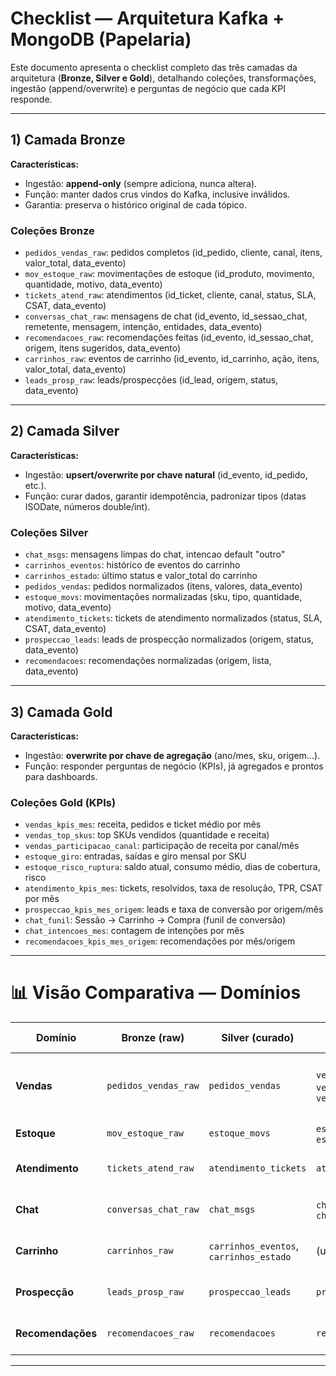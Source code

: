# Checklist  — Arquitetura Kafka + MongoDB (Papelaria)

Este documento apresenta o checklist completo das três camadas da arquitetura (**Bronze, Silver e Gold**),
detalhando coleções, transformações, ingestão (append/overwrite) e perguntas de negócio que cada KPI responde.

---

## 1) Camada Bronze
**Características:**  
- Ingestão: **append-only** (sempre adiciona, nunca altera).  
- Função: manter dados crus vindos do Kafka, inclusive inválidos.  
- Garantia: preserva o histórico original de cada tópico.

### Coleções Bronze

- `pedidos_vendas_raw`: pedidos completos (id_pedido, cliente, canal, itens, valor_total, data_evento)  
- `mov_estoque_raw`: movimentações de estoque (id_produto, movimento, quantidade, motivo, data_evento)  
- `tickets_atend_raw`: atendimentos (id_ticket, cliente, canal, status, SLA, CSAT, data_evento)  
- `conversas_chat_raw`: mensagens de chat (id_evento, id_sessao_chat, remetente, mensagem, intenção, entidades, data_evento)  
- `recomendacoes_raw`: recomendações feitas (id_evento, id_sessao_chat, origem, itens sugeridos, data_evento)  
- `carrinhos_raw`: eventos de carrinho (id_evento, id_carrinho, ação, itens, valor_total, data_evento)  
- `leads_prosp_raw`: leads/prospecções (id_lead, origem, status, data_evento)  

---

## 2) Camada Silver
**Características:**  
- Ingestão: **upsert/overwrite por chave natural** (id_evento, id_pedido, etc.).  
- Função: curar dados, garantir idempotência, padronizar tipos (datas ISODate, números double/int).  

### Coleções Silver

- `chat_msgs`: mensagens limpas do chat, intencao default "outro"  
- `carrinhos_eventos`: histórico de eventos do carrinho  
- `carrinhos_estado`: último status e valor_total do carrinho  
- `pedidos_vendas`: pedidos normalizados (itens, valores, data_evento)  
- `estoque_movs`: movimentações normalizadas (sku, tipo, quantidade, motivo, data_evento)  
- `atendimento_tickets`: tickets de atendimento normalizados (status, SLA, CSAT, data_evento)  
- `prospeccao_leads`: leads de prospecção normalizados (origem, status, data_evento)  
- `recomendacoes`: recomendações normalizadas (origem, lista, data_evento)  

---

## 3) Camada Gold
**Características:**  
- Ingestão: **overwrite por chave de agregação** (ano/mes, sku, origem…).  
- Função: responder perguntas de negócio (KPIs), já agregados e prontos para dashboards.  

### Coleções Gold (KPIs)

- `vendas_kpis_mes`: receita, pedidos e ticket médio por mês  
- `vendas_top_skus`: top SKUs vendidos (quantidade e receita)  
- `vendas_participacao_canal`: participação de receita por canal/mês  
- `estoque_giro`: entradas, saídas e giro mensal por SKU  
- `estoque_risco_ruptura`: saldo atual, consumo médio, dias de cobertura, risco  
- `atendimento_kpis_mes`: tickets, resolvidos, taxa de resolução, TPR, CSAT por mês  
- `prospeccao_kpis_mes_origem`: leads e taxa de conversão por origem/mês  
- `chat_funil`: Sessão → Carrinho → Compra (funil de conversão)  
- `chat_intencoes_mes`: contagem de intenções por mês  
- `recomendacoes_kpis_mes_origem`: recomendações por mês/origem  

---

# 📊 Visão Comparativa — Domínios

| Domínio        | Bronze (raw)              | Silver (curado)                     | Gold (KPI)                                      | O que responde? |
|----------------|---------------------------|-------------------------------------|-------------------------------------------------|-----------------|
| **Vendas**     | `pedidos_vendas_raw`      | `pedidos_vendas`                    | `vendas_kpis_mes`, `vendas_top_skus`, `vendas_participacao_canal` | Receita por mês, ticket médio, top SKUs, participação por canal |
| **Estoque**    | `mov_estoque_raw`         | `estoque_movs`                      | `estoque_giro`, `estoque_risco_ruptura`         | Giro mensal, risco de ruptura |
| **Atendimento**| `tickets_atend_raw`       | `atendimento_tickets`               | `atendimento_kpis_mes`                          | TMR, TPR, CSAT, taxa de resolução |
| **Chat**       | `conversas_chat_raw`      | `chat_msgs`                         | `chat_funil`, `chat_intencoes_mes`              | Intenções mais comuns, funil Sessão→Compra |
| **Carrinho**   | `carrinhos_raw`           | `carrinhos_eventos`, `carrinhos_estado` | (usado no funil)                              | Evolução do carrinho, estado final, conversão |
| **Prospecção** | `leads_prosp_raw`         | `prospeccao_leads`                  | `prospeccao_kpis_mes_origem`                    | Origem de leads, taxa de conversão |
| **Recomendações** | `recomendacoes_raw`    | `recomendacoes`                     | `recomendacoes_kpis_mes_origem`                 | Quantidade e origem das recomendações |

---
